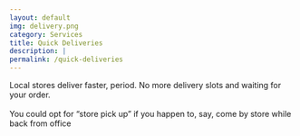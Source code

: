 ```yaml
---
layout: default
img: delivery.png
category: Services
title: Quick Deliveries
description: |
permalink: /quick-deliveries
---
```

  Local stores deliver faster, period. No more delivery slots and waiting for your order. <br><br>You could opt for “store pick up” if you happen to, say, come by store while back from office
